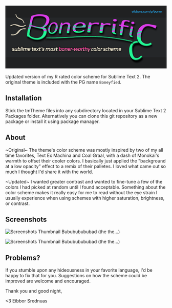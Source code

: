 ![BonerrificC](https://github.com/eibbors/BonerrificC/raw/master/images/bonerlogo.png)

Updated version of my R rated color scheme for Sublime Text 2. The original theme is included with the PG name `Boneyfied`.

## Installation

Stick the tmTheme files into any subdirectory located in your Sublime Text 2 Packages folder. Alternatively you can clone this git repository as a new package or install it using package manager.

## About

~Original~
The theme's color scheme was mostly inspired by two of my all time favorites, Text Ex Machina and Coal Graal, with a dash of Monokai's warmth to offset their cooler colors. I basically just applied the "background at a low opacity" effect to a remix of their palletes. I loved what came out so much I thought I'd share it with the world. 

~Updated~
I wanted greater contrast and wanted to fine-tune a few of the colors I had picked at random until I found acceptable. Something about the color scheme makes it really easy for me to read without the eye strain I usually experience when using schemes with higher saturation, brightness, or contrast.

## Screenshots

![Screenshots Thumbnail](https://github.com/eibbors/Bubububububad/raw/master/images/screenshot_bububad.png)
Bubububububad (the the...)

![Screenshots Thumbnail](https://github.com/eibbors/Bubububububad/raw/master/images/screenshot_boneyfied.png)
Bubububububad (the the...)

## Problems?

If you stumble upon any hideousness in your favorite language, I'd be happy to fix that for you. Suggestions on how the scheme could be improved are welcome and encouraged. 

Thank you and good night,

<3 Eibbor Srednuas